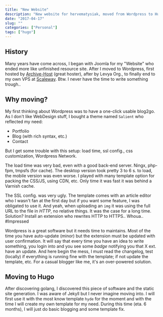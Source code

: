 ```yaml
---
title: "New Website"
description: "New website for hervematysiak, moved from Wordpress to Hugo"
date: "2017-04-17"
slug: ""
categories: ["Personal"]
tags: ["hugo"]
---
```


## History

Many years have come across, I began with Joomla for my "Website" who ended more like unfinished
resource site. After I moved to Wordpress, first hosted by [Archive-Host](https://www.archive-host.com/) (great hoster), after by Levya Org.,
to finally end to my own VPS at [Scaleway](https://www.scaleway.com/). Btw. I never have the time to write something trough..

## Why moving?
My first thinking about Wordpress was to have a one-click usable blog2go. As I don't like WebDesign stuff, I bought a theme named `Salient` who reflected my need:  

- Portfolio  
- Blog (with rich syntax, etc.)  
- Contact  

But I get some trouble with this setup: load time, ssl config., css customization, Wordpress  Network.

The load time was very bad, even with a good back-end server. Ningx, php-fpm, tmpsfs (for cache).
The desktop version took pretty 3 to 6 s. to load, the mobile version was even worse. I played with many template option
for packing the CSS/JS, using CDN, etc. Only time it was fast it was behind a Varnish cache.

The SSL config. was very ugly. The template comes with an article editor who I wasn't fan at the first day but if you want some feature,
I was obligated to use it. And yeah, when uploading an `img` it was using the full URL to the file in *HTTP*, no relative things. It was the case for a long time. Solution? Install an extension who rewrites HTTP to HTTPS.. Whoua.. <!-- language: lang-none -->#Impressed

Wordpress is a great software but it needs time to maintains. Most of the time you have auto-update (minor) but the extension must be updated with user confirmation. It will say that every time you have an idea to write something, you login into and you see some *badge* notifying you that X ext. have an update. And here begin the mess, I must read the changelog, test (locally) if everything is running fine with the template; if not update the template, etc. For a casual blogger like me, it's an over-powered solution.

## Moving to Hugo
After discovering golang, I discovered this piece of software and the static site generation. I was aware of Jekyll but I never imagine moving into.
I will first use it with the most know template `hyde` for the moment and with the time I will create my own template for my need. During this time (eta. 6 months), I will just do basic blogging and some template fix.
